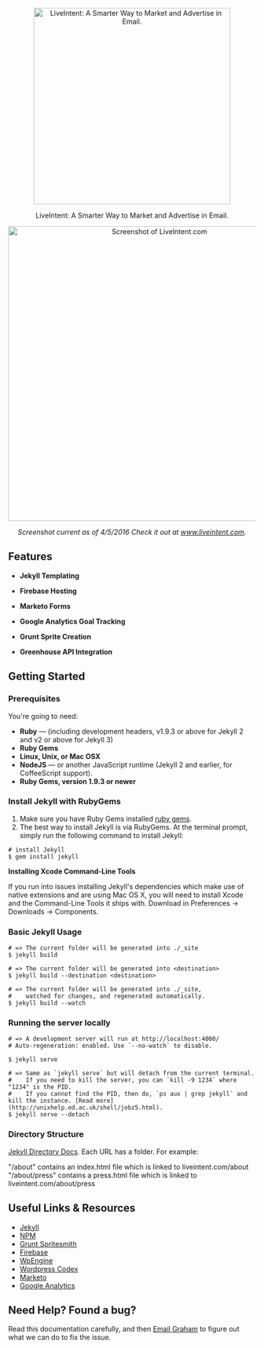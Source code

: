 <p align="center">
  <img src="https://liveintent.com/img/logos/liveintent-logo-orange.png" alt="LiveIntent: A Smarter Way to Market and Advertise in Email." width="400">
</p>

<p align="center">LiveIntent: A Smarter Way to Market and Advertise in Email.</p>

<p align="center"><img src="https://blog.liveintent.com/wp-content/uploads/2016/04/liveintent-screenshot.png" width=600 alt="Screenshot of LiveIntent.com"></p>

<p align="center"><em>Screenshot current as of 4/5/2016 Check it out at <a href="https://liveintent.com">www.liveintent.com</a>.</em></p>

Features
------------

* **Jekyll Templating** 

* **Firebase Hosting** 

* **Marketo Forms** 

* **Google Analytics Goal Tracking** 

* **Grunt Sprite Creation** 

* **Greenhouse API Integration** 

Getting Started 
------------------------------

### Prerequisites

You're going to need:

 - **Ruby** — (including development headers, v1.9.3 or above for Jekyll 2 and v2 or above for Jekyll 3)
 - **Ruby Gems** 
 - **Linux, Unix, or Mac OSX**
 - **NodeJS** — or another JavaScript runtime (Jekyll 2 and earlier, for CoffeeScript support).
 - **Ruby Gems, version 1.9.3 or newer**

### Install Jekyll with RubyGems

1. Make sure you have Ruby Gems installed [ruby gems](https://rubygems.org/pages/download).
2. The best way to install Jekyll is via RubyGems. At the terminal prompt, simply run the following command to install Jekyll:

```shell
# install Jekyll
$ gem install jekyll

```

**Installing Xcode Command-Line Tools**

If you run into issues installing Jekyll's dependencies which make use of native extensions and are using Mac OS X, you will need to install Xcode and the Command-Line Tools it ships with. Download in  Preferences → Downloads → Components.

### Basic Jekyll Usage

```shell
# => The current folder will be generated into ./_site
$ jekyll build

```

```shell
# => The current folder will be generated into <destination>
$ jekyll build --destination <destination>

```

```shell
# => The current folder will be generated into ./_site,
#    watched for changes, and regenerated automatically.
$ jekyll build --watch

```
### Running the server locally

```shell
# => A development server will run at http://localhost:4000/
# Auto-regeneration: enabled. Use `--no-watch` to disable.

$ jekyll serve

```

```shell
# => Same as `jekyll serve` but will detach from the current terminal.
#    If you need to kill the server, you can `kill -9 1234` where "1234" is the PID.
#    If you cannot find the PID, then do, `ps aux | grep jekyll` and kill the instance. [Read more](http://unixhelp.ed.ac.uk/shell/jobz5.html).
$ jekyll serve --detach

```
### Directory Structure

[Jekyll Directory Docs](https://jekyllrb.com/docs/structure/). Each URL has a folder. For example: 

"/about" contains an index.html file which is linked to liveintent.com/about
"/about/press" contains a press.html file which is linked to liveintent.com/about/press 



Useful Links & Resources
---------------------------------

* [Jekyll](https://jekyllrb.com/)
* [NPM](https://www.npmjs.com/)
* [Grunt Spritesmith](https://github.com/Ensighten/grunt-spritesmith)
* [Firebase](https://www.firebase.com/)
* [WpEngine](https://wpengine.com/)
* [Wordpress Codex](https://codex.wordpress.org/)
* [Marketo](https://www.marketo.com/)
* [Google Analytics](https://analytics.google.com)


Need Help? Found a bug?
--------------------

Read this documentation carefully, and then <a href="mailto:grahamdubow@gmail.com?Subject=F*ck%20!!" target="_top">Email Graham</a> to figure out what we can do to fix the issue.